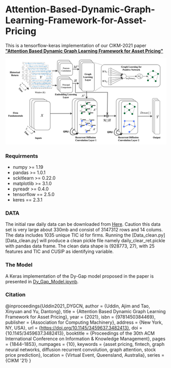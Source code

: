# Attention-Based-Dynamic-Graph-Learning-Framework-for-Asset-Pricing
This is a tensorflow-keras implementation of our CIKM-2021 paper [**"Attention Based Dynamic Graph Learning Framework for Asset Pricing"**](https://dl.acm.org/doi/abs/10.1145/3459637.3482413)

 ![GitHub Dark](Figures/Attention_diffusion.png)


### **Requirments** 
- numpy >= 1.19
- pandas >= 1.0.1
- sckitlearn >= 0.22.0
- matplotlib >= 3.1.0
- pyreadr >= 0.4.0
- tensorflow == 2.5.0
- keres == 2.3.1




### **DATA** 

The initial raw daily data can be downloaded from [Here](https://drive.google.com/file/d/15HG7-P5hUU8TtRmMDzY3_j_k-h_jyGwJ/view?usp=sharing). Caution this data set is very large about 330mb and consist of 3147312 rows and 14 colums. The data includes 1035 unique TIC id for firms.
Running the [Data_clean.py][Data_clean.py] will produce a clean pickle file namely daily_clear_ret.pickle with pandas data frame. 
The clean data shape is (928773, 27), with 25 features and TIC and CUSIP as identifying variable. 


### The Model
A Keras implementation of the Dy-Gap model proposed in the paper is presented in [Dy_Gap_Model.ipynb](Dy_Gap_Model.ipynb). 



### Citation
@inproceedings{Uddin2021_DYGCN,
author = {Uddin, Ajim and Tao, Xinyuan and Yu, Dantong},
title = {Attention Based Dynamic Graph Learning Framework for Asset Pricing},
year = {2021},
isbn = {9781450384469},
publisher = {Association for Computing Machinery},
address = {New York, NY, USA},
url = {https://doi.org/10.1145/3459637.3482413},
doi = {10.1145/3459637.3482413},
booktitle = {Proceedings of the 30th ACM International Conference on Information & Knowledge Management},
pages = {1844–1853},
numpages = {10},
keywords = {asset pricing, fintech, graph neural networks, diffusion recurrent convolution, graph attention, stock price prediction},
location = {Virtual Event, Queensland, Australia},
series = {CIKM '21}
}

  

